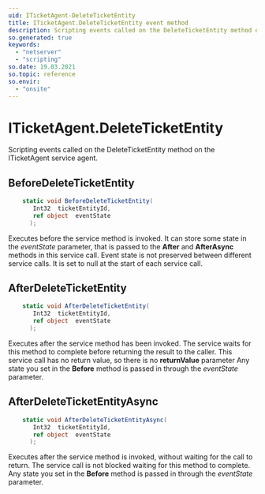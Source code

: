 ```yaml
---
uid: ITicketAgent-DeleteTicketEntity
title: ITicketAgent.DeleteTicketEntity event method
description: Scripting events called on the DeleteTicketEntity method on the ITicketAgent service agent.
so.generated: true
keywords:
  - "netserver"
  - "scripting"
so.date: 19.03.2021
so.topic: reference
so.envir:
  - "onsite"
---
```

# ITicketAgent.DeleteTicketEntity

Scripting events called on the <see cref='M:SuperOffice.CRM.Services.ITicketAgent.DeleteTicketEntity'>DeleteTicketEntity</see> method on the <see cref='ITicketAgent'>ITicketAgent</see>  service agent.

## BeforeDeleteTicketEntity
```cs
    static void BeforeDeleteTicketEntity(
       Int32  ticketEntityId,
       ref object  eventState
      );
```
Executes before the service method is invoked.
It can store some state in the *eventState* parameter, that is passed to the **After** and **AfterAsync** methods in this service call.
Event state is not preserved between different service calls. It is set to null at the start of each service call.
## AfterDeleteTicketEntity
```cs
    static void AfterDeleteTicketEntity(
       Int32  ticketEntityId,
       ref object  eventState
      );
```
Executes after the service method has been invoked. The service waits for this method to complete before returning the result to the caller.
This service call has no return value, so there is no **returnValue** parameter
Any state you set in the **Before** method is passed in through the *eventState* parameter.
## AfterDeleteTicketEntityAsync
```cs
    static void AfterDeleteTicketEntityAsync(
       Int32  ticketEntityId,
       ref object  eventState
      );
```
Executes after the service method is invoked, without waiting for the call to return.
The service call is not blocked waiting for this method to complete.
Any state you set in the **Before** method is passed in through the *eventState* parameter.

